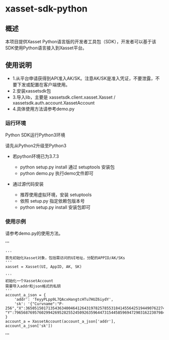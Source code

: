 # xasset-sdk-python

## 概述

本项目提供Xasset Python语言版的开发者工具包（SDK），开发者可以基于该SDK使用Python语言接入到Xasset平台。

## 使用说明

- 1.从平台申请获得到API准入AK/SK。注意AK/SK是准入凭证，不要泄露，不要下发或配置在客户端使用。
- 2.安装xassetsdk包
- 3.导入lib，主要是 xassetsdk.client.xasset.Xasset / xassetsdk.auth.account.XassetAccount
- 4.具体使用方法请参考demo.py


### 运行环境

Python SDK运行Python3环境

请先从Python2升级至Python3

- 若python环境已为3.7.3
    - python setup.py install 通过 setuptools 安装包
    - python demo.py 执行demo文件即可

- 通过源代码安装
    - 推荐使用虚拟环境，安装 setuptools
    - 依照 setup.py 指定依赖包版本号
    - python setup.py install 安装包即可

### 使用示例

请参考demo.py的使用方法。

'''

    '''
    首先初始化Xasset对象，包括需访问的UI地址，分配的APPID/AK/SKs
    '''
    xasset = Xasset(UI, AppID, AK, SK)

    '''
    初始化一个XassetAccount
    需要导入addr和json格式的私钥
    '''
    account_a_json = {
        'addr': 'TeyyPLpp9L7QAcxHangtcHTu7HUZ6iydY',
        'sk': '{"Curvname":"P-256","X":36505150171354363400464126431978257855318414556425194490762274938603757905292,   "Y":79656876957602994269528255245092635964473154458596947290316223079846501380076,"D":111497060296999106528800133634901141644446751975433315540300236500052690483486}',
    }
    account_a = XassetAccount(account_a_json['addr'], account_a_json['sk'])


'''